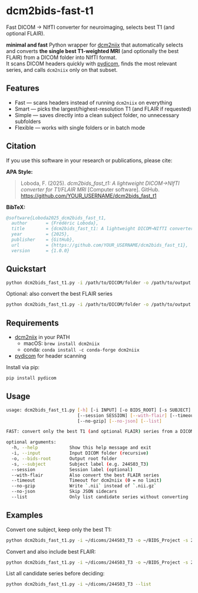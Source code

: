 # dcm2bids-fast-t1
Fast DICOM → NIfTI converter for neuroimaging, selects best T1 (and optional FLAIR).


**minimal and fast** Python wrapper for [dcm2niix](https://github.com/rordenlab/dcm2niix) that automatically selects and converts **the single best T1-weighted MRI** (and optionally the best FLAIR) from a DICOM folder into NIfTI format.  
It scans DICOM headers quickly with [pydicom](https://github.com/pydicom/pydicom), finds the most relevant series, and calls `dcm2niix` only on that subset.

## Features
- Fast — scans headers instead of running `dcm2niix` on everything  
- Smart — picks the largest/highest-resolution T1 (and FLAIR if requested)  
- Simple — saves directly into a clean subject folder, no unnecessary subfolders  
- Flexible — works with single folders or in batch mode
  
## Citation

If you use this software in your research or publications, please cite:

**APA Style:**
> Loboda, F. (2025). *dcm2bids_fast_t1: A lightweight DICOM→NIfTI converter for T1/FLAIR MRI* [Computer software]. GitHub. https://github.com/YOUR_USERNAME/dcm2bids_fast_t1
> 

**BibTeX:**
```bibtex
@software{Loboda2025_dcm2bids_fast_t1,
  author       = {Frédéric Loboda},
  title        = {dcm2bids_fast_t1: A lightweight DICOM→NIfTI converter for T1/FLAIR MRI},
  year         = {2025},
  publisher    = {GitHub},
  url          = {https://github.com/YOUR_USERNAME/dcm2bids_fast_t1},
  version      = {1.0.0}
```


## Quickstart

```bash
python dcm2bids_fast_t1.py -i /path/to/DICOM/folder -o /path/to/output -s SUBJECT_ID
```

Optional: also convert the best FLAIR series

```bash
python dcm2bids_fast_t1.py -i /path/to/DICOM/folder -o /path/to/output -s SUBJECT_ID --with-flair
```

## Requirements

- [dcm2niix](https://github.com/rordenlab/dcm2niix) in your PATH  
  - macOS: `brew install dcm2niix`  
  - conda: `conda install -c conda-forge dcm2niix`  
- [pydicom](https://pydicom.github.io/) for header scanning

Install via pip:

```bash
pip install pydicom
```

## Usage

```bash
usage: dcm2bids_fast_t1.py [-h] [-i INPUT] [-o BIDS_ROOT] [-s SUBJECT]
                           [--session SESSION] [--with-flair] [--timeout TIMEOUT]
                           [--no-gzip] [--no-json] [--list]

FAST: convert only the best T1 (and optional FLAIR) series from a DICOM folder.

optional arguments:
  -h, --help            Show this help message and exit
  -i, --input           Input DICOM folder (recursive)
  -o, --bids-root       Output root folder
  -s, --subject         Subject label (e.g. 244S03_T3)
  --session             Session label (optional)
  --with-flair          Also convert the best FLAIR series
  --timeout             Timeout for dcm2niix (0 = no limit)
  --no-gzip             Write `.nii` instead of `.nii.gz`
  --no-json             Skip JSON sidecars
  --list                Only list candidate series without converting
```

## Examples

Convert one subject, keep only the best T1:

```bash
python dcm2bids_fast_t1.py -i ~/dicoms/244S03_T3 -o ~/BIDS_Project -s 244S03_T3
```

Convert and also include best FLAIR:

```bash
python dcm2bids_fast_t1.py -i ~/dicoms/244S03_T3 -o ~/BIDS_Project -s 244S03_T3 --with-flair
```

List all candidate series before deciding:

```bash
python dcm2bids_fast_t1.py -i ~/dicoms/244S03_T3 --list
